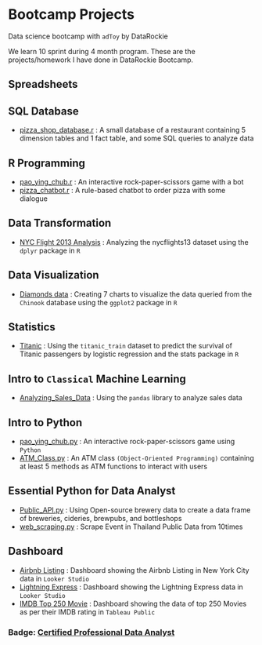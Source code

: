 # Bootcamp Projects

Data science bootcamp with `adToy` by DataRockie

We learn 10 sprint during 4 month program. These are the projects/homework I have done in DataRockie Bootcamp.

## **Spreadsheets**

## **SQL Database**
- [pizza_shop_database.r](https://github.com/Jintawee-s/bootcamp_projects/blob/main/SQL%20Database/pizza_shop_database.r) : A small database of a restaurant containing 5 dimension tables and 1 fact table, and some SQL queries to analyze data

## **R Programming**
- [pao_ying_chub.r](https://github.com/Jintawee-s/bootcamp_projects/blob/main/R%20Programming/pao_ying_chub.r) : An interactive rock-paper-scissors game with a bot
- [pizza_chatbot.r](https://github.com/Jintawee-s/bootcamp_projects/blob/main/R%20Programming/pizza_chatbot.r) : A rule-based chatbot to order pizza with some dialogue

## **Data Transformation**
- [NYC Flight 2013 Analysis](https://github.com/Jintawee-s/bootcamp_projects/blob/main/NYC%20Flights%202013%20Analysis.r) : Analyzing the nycflights13 dataset using the `dplyr` package in `R`

## **Data Visualization**
- [Diamonds data](https://github.com/Jintawee-s/bootcamp_projects/blob/main/diamonds%20data-visualization.pdf) : Creating 7 charts to visualize the data queried from the `Chinook` database using the `ggplot2` package in `R`

## **Statistics**
- [Titanic](https://github.com/Jintawee-s/bootcamp_projects/blob/main/Titanic_%20Logistic%20regression.pdf) : Using the `titanic_train` dataset to predict the survival of Titanic passengers by logistic regression and the stats package in `R`

## **Intro to `Classical` Machine Learning**
- [Analyzing_Sales_Data](https://github.com/Jintawee-s/bootcamp_projects/blob/main/Python/Course%20Pandas%20Foundation%20-%20Final%20Project.ipynb) : Using the `pandas` library to analyze sales data

## **Intro to Python**
- [pao_ying_chub.py](https://github.com/Jintawee-s/bootcamp_projects/blob/main/Python/pao_ying_chub.py) : An interactive rock-paper-scissors game using `Python`
- [ATM_Class.py](https://github.com/Jintawee-s/bootcamp_projects/blob/main/Python/ATM_class.py) : An ATM class `(Object-Oriented Programming)` containing at least 5 methods as ATM functions to interact with users

## **Essential Python for Data Analyst**
- [Public_API.py](https://github.com/Jintawee-s/bootcamp_projects/blob/main/Python/Public_API.py) : Using Open-source brewery data to create a data frame of breweries, cideries, brewpubs, and bottleshops
- [web_scraping.py](https://github.com/Jintawee-s/bootcamp_projects/blob/main/Python/web_scraping.py) : Scrape Event in Thailand Public Data from 10times

## **Dashboard**
- [Airbnb Listing](https://lookerstudio.google.com/reporting/d3b6d1b5-cde4-4aac-94a5-cf3c4f9724e3) : Dashboard showing the Airbnb Listing in New York City data in `Looker Studio`
- [Lightning Express](https://lookerstudio.google.com/reporting/9656af7e-7c5b-4e03-9bba-eb5be043b1e8) : Dashboard showing the Lightning Express data in `Looker Studio`
- [IMDB Top 250 Movie](https://public.tableau.com/views/IMDBTop250Movie/IMDBTop250Movies?:language=en-US&:display_count=n&:origin=viz_share_link) : Dashboard showing the data of top 250 Movies as per their IMDB rating in `Tableau Public`

### **Badge:** [Certified Professional Data Analyst](https://badgr.com/public/assertions/dW-wYq_EThSE8bB6uX2s8w)

